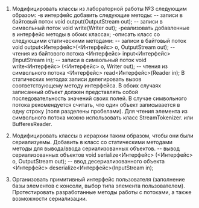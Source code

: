 1. Модифицировать классы из лабораторной работы №3 следующим образом:
-в интерфейс добавить следующие методы:
-- записи в байтовый поток
void output(OutputStream out);
-- записи в символьный поток 
void write(Writer out);
-реализовать добавленные в интерфейс методы в обоих классах;
-описать класс со следующими статическими методами:
-- записи в байтовый поток
void output<Интерфейс>(<Интерфейс> o, OutputStream out);
-- чтения из байтового потока 
<Интерфейс> input<Интерфейс>(InputStream in);
-- записи в символьный поток 
void write<Интерфейс> (<Интерфейс> o, Writer out);
-- чтения из символьного потока 
<Интерфейс> read<Интерфейс>(Reader in);
В статических методах записи делегировать вызов соответствующему методу интерфейса.
В обоих случаях записанный объект должен представлять собой последовательность значений своих полей.
В случае символьного потока рекомендуется считать, что один объект записывается в одну строку (поля разделены пробелами). Для чтения элемента из символьного потока можно  использовать класс StreamTokenizer. или BufferesReader. 

2. Модифицировать классы в иерархии таким образом, чтобы они были сериализуемы. Добавить в класс со статическими методами методы для вывода/ввода сериализованных объектов.
-- вывод сериализованных объектов 
void serialize<Интерфейс> (<Интерфейс> o, OutputStream out);
-- ввод десериализованного объекта 
<Интерфейс> deserialize<Интерфейс>(InputStream in);


3. Организовать примитивный интерфейс пользователя (заполнение базы элементов с консоли, выбор типа элемента пользователем). Протестировать разработанные методы работы с потоками, а также возможности сериализации.

